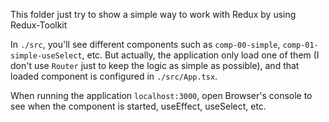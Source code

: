 This folder just try to show a simple way to work with Redux by using Redux-Toolkit

In `./src`, you'll see different components such as `comp-00-simple`, `comp-01-simple-useSelect`, etc.
But actually, the application only load one of them (I don't use `Router` just to keep the logic as simple as possible), 
and that loaded component is configured in `./src/App.tsx`.

When running the application `localhost:3000`, open Browser's console to see when the component is started, useEffect, useSelect, etc.